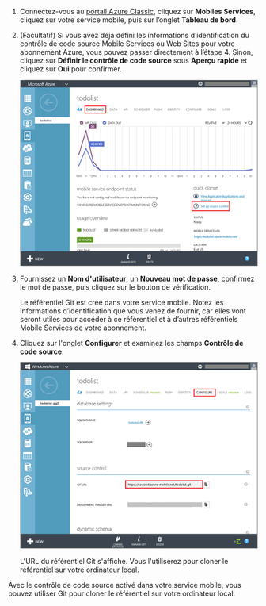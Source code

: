 
1. Connectez-vous au [portail Azure Classic](https://manage.windowsazure.com/), cliquez sur **Mobiles Services**, cliquez sur votre service mobile, puis sur l’onglet **Tableau de bord**.
2. (Facultatif) Si vous avez déjà défini les informations d’identification du contrôle de code source Mobile Services ou Web Sites pour votre abonnement Azure, vous pouvez passer directement à l’étape 4. Sinon, cliquez sur **Définir le contrôle de code source** sous **Aperçu rapide** et cliquez sur **Oui** pour confirmer.
   
    ![Définition du contrôle de code source](./media/mobile-services-enable-source-control/mobile-setup-source-control.png)
3. Fournissez un **Nom d'utilisateur**, un **Nouveau mot de passe**, confirmez le mot de passe, puis cliquez sur le bouton de vérification.
   
    Le référentiel Git est créé dans votre service mobile. Notez les informations d’identification que vous venez de fournir, car elles vont seront utiles pour accéder à ce référentiel et à d’autres référentiels Mobile Services de votre abonnement.
4. Cliquez sur l'onglet **Configurer** et examinez les champs **Contrôle de code source**.
   
    ![Configuration du contrôle de code source](./media/mobile-services-enable-source-control/mobile-source-control-configure.png)
   
    L'URL du référentiel Git s'affiche. Vous l'utiliserez pour cloner le référentiel sur votre ordinateur local.

Avec le contrôle de code source activé dans votre service mobile, vous pouvez utiliser Git pour cloner le référentiel sur votre ordinateur local.

<!---HONumber=AcomDC_1203_2015-->